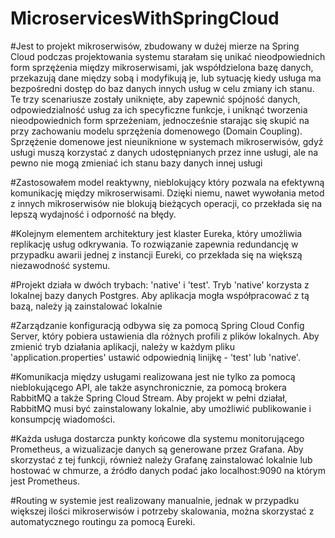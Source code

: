 # MicroservicesWithSpringCloud

#Jest to projekt mikroserwisów, zbudowany w dużej mierze na Spring Cloud podczas projektowania systemu starałam się unikać nieodpowiednich form sprzężenia między mikroserwisami, jak współdzielona bazę danych, przekazują dane między sobą i modyfikują je, lub sytuację kiedy usługa ma bezpośredni dostęp do baz danych innych usług w celu zmiany ich stanu. Te trzy scenariusze zostały uniknięte, aby zapewnić spójność danych, odpowiedzialność usług za ich specyficzne funkcje, i uniknąć tworzenia nieodpowiednich form sprzeżeniam, jednocześnie starając się skupić na przy zachowaniu modelu sprzężenia domenowego (Domain Coupling). Sprzężenie domenowe jest nieuniknione w systemach mikroserwisów, gdyż usługi muszą korzystać z danych udostępnianych przez inne usługi, ale na pewno nie mogą zmieniać ich stanu bazy danych innej usługi
 
#Zastosowałem model reaktywny, nieblokujący który pozwala na efektywną komunikację między mikroserwisami. Dzięki niemu, nawet wywołania metod z innych mikroserwisów nie blokują bieżących operacji, co przekłada się na lepszą wydajność i odporność na błędy.

#Kolejnym elementem architektury jest klaster Eureka, który umożliwia replikację usług odkrywania. To rozwiązanie zapewnia redundancję w przypadku awarii jednej z instancji Eureki, co przekłada się na większą niezawodność systemu.

#Projekt działa w dwóch trybach: 'native' i 'test'. Tryb 'native' korzysta z lokalnej bazy danych Postgres. Aby aplikacja mogła współpracować z tą bazą, należy ją zainstalować lokalnie

#Zarządzanie konfiguracją odbywa się za pomocą Spring Cloud Config Server, który pobiera ustawienia dla różnych profili z plików lokalnych. Aby zmienić tryb działania aplikacji, należy w każdym pliku 'application.properties' ustawić odpowiednią linijkę - 'test' lub 'native'.

#Komunikacja między usługami realizowana jest nie tylko za pomocą nieblokującego API, ale także asynchronicznie, za pomocą brokera RabbitMQ a także Spring Cloud Stream. Aby projekt w pełni działał, RabbitMQ musi być zainstalowany lokalnie, aby umożliwić publikowanie i konsumpcję wiadomości.

#Każda usługa dostarcza punkty końcowe dla systemu monitorującego Prometheus, a wizualizacje danych są generowane przez Grafana. Aby skorzystać z tej funkcji, również należy Grafanę zainstalować lokalnie lub hostować w chmurze, a źródło danych podać jako localhost:9090 na którym jest Prometheus.

#Routing w systemie jest realizowany manualnie, jednak w przypadku większej ilości mikroserwisów i potrzeby skalowania, można skorzystać z automatycznego routingu za pomocą Eureki.

